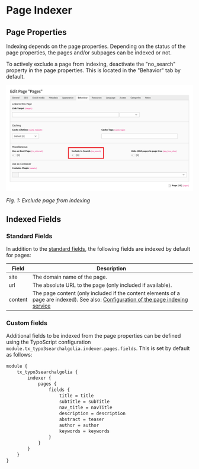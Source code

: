 # Page Indexer

## Page Properties

Indexing depends on the page properties. Depending on the status of the page properties, the pages and/or subpages can
be indexed or not.

To actively exclude a page from indexing, deactivate the "no_search" property in the page properties. This is located in
the "Behavior" tab by default.

![page-no-search](Images/PageIndexer-001.png)

*Fig. 1: Exclude page from indexing*

## Indexed Fields

### Standard Fields

In addition to the [standard fields](Indexers.md#standard-indexed-fields), the following fields are indexed by default
for pages:

| Field   | Description                                                                                                                                                                         |
|---------|-------------------------------------------------------------------------------------------------------------------------------------------------------------------------------------|
| site    | The domain name of the page.                                                                                                                                                        |
| url     | The absolute URL to the page (only included if available).                                                                                                                          |
| content | The page content (only included if the content elements of a page are indexed). See also: [Configuration of the page indexing service](Configuration.md#page-indexer-configuration) |

### Custom fields

Additional fields to be indexed from the page properties can be defined using the TypoScript configuration
`module.tx_typo3searchalgolia.indexer.pages.fields`. This is set by default as follows:

```typo3_typoscript
module {
    tx_typo3searchalgolia {
        indexer {
            pages {
                fields {
                    title = title
                    subtitle = subTitle
                    nav_title = navTitle
                    description = description
                    abstract = teaser
                    author = author
                    keywords = keywords
                }
            }
        }
    }
}
```
